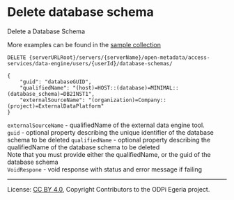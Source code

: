 <!-- SPDX-License-Identifier: CC-BY-4.0 -->
<!-- Copyright Contributors to the ODPi Egeria project. -->

# Delete database schema

Delete a Database Schema

More examples can be found in the
[sample collection](../../../docs/samples/collections/DataEngine-asset_endpoints.postman_collection.json)

```
DELETE {serverURLRoot}/servers/{serverName}/open-metadata/access-services/data-engine/users/{userId}/database-schemas/

{
    "guid": "databaseGUID",
    "qualifiedName": "(host)=HOST::(database)=MINIMAL::(database_schema)=DB2INST1",
    "externalSourceName": "(organization)=Company::(project)=ExternalDataPlatform"
}
```
`externalSourceName` - qualifiedName of the external data engine tool.<br>
`guid` - optional property describing the unique identifier of the database schema to be deleted
`qualifiedName` - optional property describing the qualifiedName of the database schema to be deleted<br>
Note that you must provide either the qualifiedName, or the guid of the database schema <br>
`VoidRespone` - void response with status and error message if failing


----
License: [CC BY 4.0](https://creativecommons.org/licenses/by/4.0/),
Copyright Contributors to the ODPi Egeria project.







